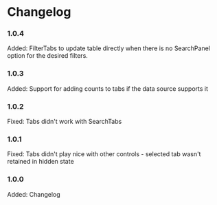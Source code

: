 # Changelog

### 1.0.4

Added:      FilterTabs to update table directly when there is no SearchPanel option for the desired filters. 

### 1.0.3

Added:	    Support for adding counts to tabs if the data source supports it

### 1.0.2

Fixed:	    Tabs didn't work with SearchTabs 

### 1.0.1

Fixed:	    Tabs didn't play nice with other controls - selected tab wasn't retained in hidden state

### 1.0.0

Added:      Changelog
